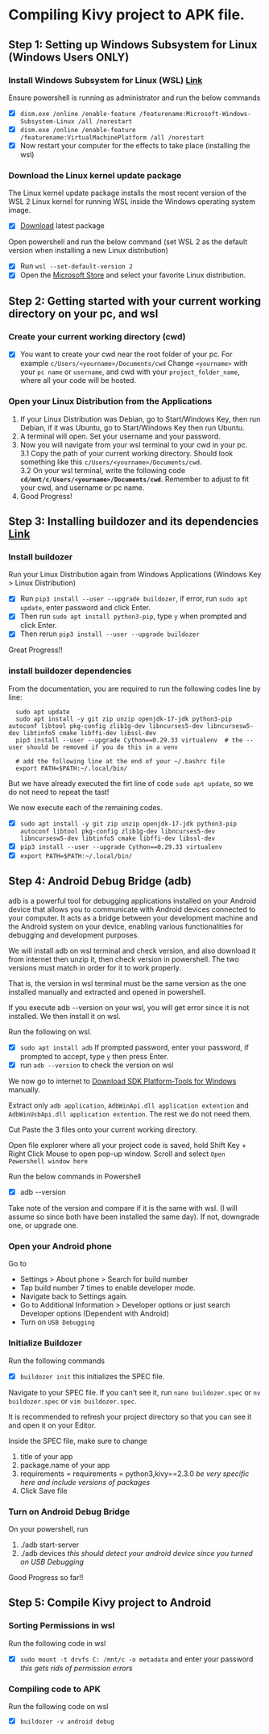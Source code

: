 # Compiling Kivy project to APK file.

## Step 1: Setting up Windows Subsystem for Linux (Windows Users ONLY)
### Install Windows Subsystem for Linux (WSL) [Link](https://learn.microsoft.com/en-us/windows/wsl/install-manual)
Ensure powershell is running as administrator and run the below commands
- [x] `dism.exe /online /enable-feature /featurename:Microsoft-Windows-Subsystem-Linux /all /norestart`
- [x] `dism.exe /online /enable-feature /featurename:VirtualMachinePlatform /all /norestart`
- [x] Now restart your computer for the effects to take place (installing the wsl)

### Download the Linux kernel update package
The Linux kernel update package installs the most recent version of the WSL 2 Linux kernel for running WSL inside the Windows operating system image.
- [x] [Download](https://wslstorestorage.blob.core.windows.net/wslblob/wsl_update_x64.msi) latest package

Open powershell and run the below command (set WSL 2 as the default version when installing a new Linux distribution)
- [x] Run `wsl --set-default-version 2`
- [x] Open the [Microsoft Store](https://aka.ms/wslstore) and select your favorite Linux distribution.

## Step 2: Getting started with your current working directory on your pc, and wsl
### Create your current working directory (cwd)
- [x] You want to create your cwd near the root folder of your pc. For example `c/Users/<yourname>/Documents/cwd`
Change `<yourname>` with your `pc name` or `username`, and cwd with your `project_folder_name`, where all your code will be hosted.

### Open your Linux Distribution from the Applications
1. If your Linux Distribution was Debian, go to Start/Windows Key, then run Debian, if it was Ubuntu, go to Start/Windows Key then run Ubuntu.
2. A terminal will open. Set your username and your password.
3. Now you will navigate from your wsl terminal to your cwd in your pc.</br>
   3.1 Copy the path of your current working directory. Should look something like this `c/Users/<yourname>/Documents/cwd`.</br>
   3.2 On your wsl terminal, write the following code **`cd/mnt/c/Users/<yourname>/Documents/cwd`**. Remember to adjust to fit your cwd, and username or pc name.</br>
4. Good Progress!
## Step 3: Installing buildozer and its dependencies [Link](https://buildozer.readthedocs.io/en/latest/installation.html)
### Install buildozer
Run your Linux Distribution again from Windows Applications (Windows Key > Linux Distribution)
- [x] Run `pip3 install --user --upgrade buildozer`, if error, run `sudo apt update`, enter password and click Enter.
- [x] Then run `sudo apt install python3-pip`, type `y` when prompted and click Enter.
- [x] Then rerun `pip3 install --user --upgrade buildozer`

Great Progress!!

### install buildozer dependencies
From the documentation, you are required to run the following codes line by line:
      
      sudo apt update
      sudo apt install -y git zip unzip openjdk-17-jdk python3-pip autoconf libtool pkg-config zlib1g-dev libncurses5-dev libncursesw5-dev libtinfo5 cmake libffi-dev libssl-dev
      pip3 install --user --upgrade Cython==0.29.33 virtualenv  # the --user should be removed if you do this in a venv
      
      # add the following line at the end of your ~/.bashrc file
      export PATH=$PATH:~/.local/bin/

But we have already executed the firt line of code `sudo apt update`, so we do not need to repeat the tast!

We now execute each of the remaining codes.
- [x] `sudo apt install -y git zip unzip openjdk-17-jdk python3-pip autoconf libtool pkg-config zlib1g-dev libncurses5-dev libncursesw5-dev libtinfo5 cmake libffi-dev libssl-dev`
- [x] `pip3 install --user --upgrade Cython==0.29.33 virtualenv`
- [x] `export PATH=$PATH:~/.local/bin/`

## Step 4: Android Debug Bridge (adb)
adb is a powerful tool for debugging applications installed on your Android device that allows you to communicate with Android devices connected to your computer. It acts as a bridge between your development machine and the Android system on your device, enabling various functionalities for debugging and development purposes.

We will install adb on wsl terminal and check version, and also download it from internet then unzip it, then check version in powershell. The two versions must match in order for it to work properly.

That is, the version in wsl terminal must be the same version as the one installed manually and extracted and opened in powershell.

If you execute adb --version on your wsl, you will get error since it is not installed. We then install it on wsl.

Run the following on wsl.
- [x] `sudo apt install adb`
If prompted password, enter your password, if prompted to accept, type `y` then press Enter.
- [x] run `adb --version` to check the version on wsl

We now go to internet to [Download SDK Platform-Tools for Windows](https://developer.android.com/tools/releases/platform-tools#downloads) manually.

Extract only `adb application`, `AdbWinApi.dll application extention` and `AdbWinUsbApi.dll application extention`. The rest we do not need them.

Cut Paste the 3 files onto your current working directory.

Open file explorer where all your project code is saved, hold Shift Key + Right Click Mouse to open pop-up window. Scroll and select `Open Powershell window here`

Run the below commands in Powershell
- [x] adb --version

Take note of the version and compare if it is the same with wsl. (I will assume so since both have been installed the same day). If not, downgrade one, or upgrade one.

### Open your Android phone
Go to
* Settings > About phone > Search for build number
* Tap build number 7 times to enable developer mode.
* Navigate back to Settings again.
* Go to Additional Information > Developer options or just search Developer options (Dependent with Android)
* Turn on `USB Debugging`

### Initialize Buildozer
Run the following commands
- [x] `buildozer init` this initializes the SPEC file.

Navigate to your SPEC file. If you can't see it, run `nano buildozer.spec` or `nv buildozer.spec` or `vim buildozer.spec`.

It is recommended to refresh your project directory so that you can see it and open it on your Editor.

Inside the SPEC file, make sure to change
1. title of your app
2. package.name of your app
3. requirements = requirements = python3,kivy==2.3.0 *be very specific here and include versions of packages*
4. Click Save file

### Turn on Android Debug Bridge
On your powershell, run
1. ./adb start-server
2. ./adb devices *this should detect your android device since you turned on USB Debugging*

Good Progress so far!!

## Step 5: Compile Kivy project to Android
### Sorting Permissions in wsl
Run the following code in wsl
- [x] `sudo mount -t drvfs C: /mnt/c -o metadata` and enter your password *this gets rids of permission errors*

### Compiling code to APK
Run the following code on wsl
- [x] `buildozer -v android debug`







